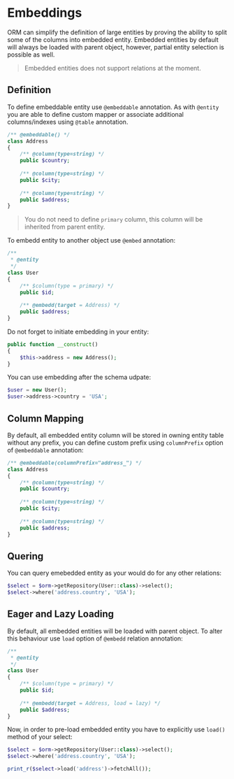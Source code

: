 # Embeddings
ORM can simplify the definition of large entities by proving the ability to split some of the columns into embedded entity. Embedded entities by default will always be loaded with parent object, however, partial entity selection is possible as well.

> Embedded entities does not support relations at the moment.

## Definition
To define embeddable entity use `@embeddable` annotation. As with `@entity` you are able to define custom mapper or associate additional columns/indexes using `@table` annotation.

```php
/** @embeddable() */
class Address 
{
    /** @column(type=string) */ 
    public $country;
  
    /** @column(type=string) */ 
    public $city;
  
    /** @column(type=string) */ 
    public $address;
}
```

> You do not need to define `primary` column, this column will be inherited from parent entity.

To embedd entity to another object use `@embed` annotation:

```php
/**  
 * @entity
 */
class User 
{
    /** $column(type = primary) */
    public $id;
    
    /** @embedd(target = Address) */
    public $address;
}
```

Do not forget to initiate embedding in your entity:

```php
public function __construct()
{
    $this->address = new Address();
}
```

You can use embedding after the schema udpate:

```php
$user = new User();
$user->address->country = 'USA';
```

## Column Mapping
By default, all embedded entity column will be stored in owning entity table without any prefix, you can define custom prefix using
`columnPrefix` option of `@embeddable` annotation:

```php
/** @embeddable(columnPrefix="address_") */
class Address 
{
    /** @column(type=string) */ 
    public $country;
  
    /** @column(type=string) */ 
    public $city;
  
    /** @column(type=string) */ 
    public $address;
}
```

## Quering
You can query emebedded entity as your would do for any other relations:

```php
$select = $orm->getRepository(User::class)->select();
$select->where('address.country', 'USA');
```

## Eager and Lazy Loading
By default, all embedded entities will be loaded with parent object. To alter this behaviour use `load` option of `@embedd` relation annotation:

```php
/**  
 * @entity
 */
class User 
{
    /** $column(type = primary) */
    public $id;
    
    /** @embedd(target = Address, load = lazy) */
    public $address;
}
```

Now, in order to pre-load embedded entity you have to explicitly use `load()` method of your select:

```php
$select = $orm->getRepository(User::class)->select();
$select->where('address.country', 'USA');

print_r($select->load('address')->fetchAll());
```
